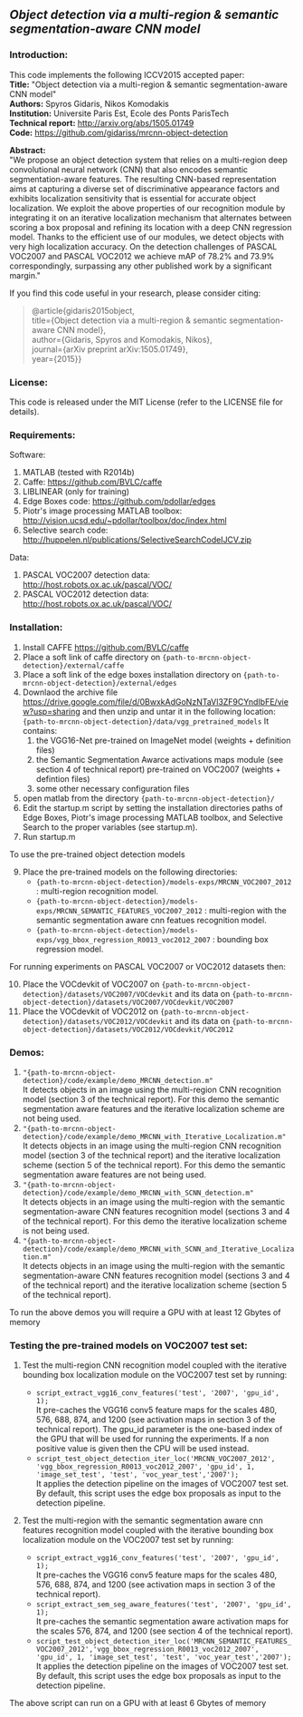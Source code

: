 ## *Object detection via a multi-region & semantic segmentation-aware CNN model*

### Introduction:

This code implements the following ICCV2015 accepted paper:  
**Title:**            "Object detection via a multi-region & semantic segmentation-aware CNN model"  
**Authors:**          Spyros Gidaris, Nikos Komodakis  
**Institution:**      Universite Paris Est, Ecole des Ponts ParisTech  
**Technical report:** http://arxiv.org/abs/1505.01749  
**Code:**             https://github.com/gidariss/mrcnn-object-detection  

**Abstract:**  
"We propose an object detection system that relies on a multi-region deep convolutional neural network (CNN) that also encodes semantic segmentation-aware features. The resulting CNN-based representation aims at capturing a diverse set of discriminative appearance factors and exhibits localization sensitivity that is essential for accurate object localization. We exploit the above properties of our recognition module by integrating it on an iterative localization mechanism that alternates between scoring a box proposal and refining its location with a deep CNN regression model. Thanks to the efficient use of our modules, we detect objects with very high localization accuracy. On the detection challenges of PASCAL VOC2007 and PASCAL VOC2012 we achieve mAP of 78.2% and 73.9% correspondingly, surpassing any other published work by a significant margin."   

If you find this code useful in your research, please consider citing:  

> @article{gidaris2015object,  
  title={Object detection via a multi-region \& semantic segmentation-aware CNN model},  
  author={Gidaris, Spyros and Komodakis, Nikos},  
  journal={arXiv preprint arXiv:1505.01749},  
  year={2015}}

### License:
This code is released under the MIT License (refer to the LICENSE file for details).  

### Requirements:

Software:  
1. MATLAB (tested with R2014b)  
2. Caffe: https://github.com/BVLC/caffe  
3. LIBLINEAR (only for training)    
4. Edge Boxes code: https://github.com/pdollar/edges  
5. Piotr's image processing MATLAB toolbox: http://vision.ucsd.edu/~pdollar/toolbox/doc/index.html  
6. Selective search code: http://huppelen.nl/publications/SelectiveSearchCodeIJCV.zip  

Data:   
1. PASCAL VOC2007 detection data: http://host.robots.ox.ac.uk/pascal/VOC/    
2. PASCAL VOC2012 detection data: http://host.robots.ox.ac.uk/pascal/VOC/  

### Installation:

1. Install CAFFE https://github.com/BVLC/caffe
2. Place a soft link of caffe directory on `{path-to-mrcnn-object-detection}/external/caffe` 
3. Place a soft link of the edge boxes installation directory on `{path-to-mrcnn-object-detection}/external/edges`
4. Downlaod the archive file https://drive.google.com/file/d/0BwxkAdGoNzNTaVl3ZF9CYndIbFE/view?usp=sharing and then   unzip and untar it in the following location: 
	`{path-to-mrcnn-object-detection}/data/vgg_pretrained_models`
It contains:
    1. the VGG16-Net pre-trained on ImageNet model (weights + definition files)   
    2. the Semantic Segmentation Awarce activations maps module (see section 4 of technical report) pre-trained on VOC2007 (weights + defintion files)  
    3. some other necessary configuration files  
5.  open matlab from the directory `{path-to-mrcnn-object-detection}/`
6.  Edit the startup.m script by setting the installation directories paths of Edge Boxes, Piotr's image processing MATLAB toolbox, and Selective Search to the proper variables (see startup.m).
7.  Run startup.m  

To use the pre-trained object detection models 

9. Place the pre-trained models on the following directories:  
	+ `{path-to-mrcnn-object-detection}/models-exps/MRCNN_VOC2007_2012`  : multi-region recognition model.
	+ `{path-to-mrcnn-object-detection}/models-exps/MRCNN_SEMANTIC_FEATURES_VOC2007_2012`  : multi-region with the semantic segmentation aware cnn featues recognition model.			 
	+ `{path-to-mrcnn-object-detection}/models-exps/vgg_bbox_regression_R0013_voc2012_2007` : bounding box regression model.

For running experiments on PASCAL VOC2007 or VOC2012 datasets then:

10. Place the VOCdevkit of VOC2007 on `{path-to-mrcnn-object-detection}/datasets/VOC2007/VOCdevkit` and its data on `{path-to-mrcnn-object-detection}/datasets/VOC2007/VOCdevkit/VOC2007` 
11. Place the VOCdevkit of VOC2012 on `{path-to-mrcnn-object-detection}/datasets/VOC2012/VOCdevkit` and its data on `{path-to-mrcnn-object-detection}/datasets/VOC2012/VOCdevkit/VOC2012`

### Demos:
1. `"{path-to-mrcnn-object-detection}/code/example/demo_MRCNN_detection.m"`  
It detects objects in an image using the multi-region CNN recognition model (section 3 of the technical report). For this demo the semantic segmentation aware features and the iterative localization scheme are not being used.
2. `"{path-to-mrcnn-object-detection}/code/example/demo_MRCNN_with_Iterative_Localization.m"`  
It detects objects in an image using the multi-region CNN recognition model (section 3 of the technical report) and the iterative localization scheme (section 5 of the technical report). For this demo the semantic segmentation aware features are not being used.
3. `"{path-to-mrcnn-object-detection}/code/example/demo_MRCNN_with_SCNN_detection.m"`  
It detects objects in an image using the multi-region with the semantic segmentation-aware CNN features recognition model (sections 3 and 4 of the technical report). For this demo the iterative localization scheme is not being used.
4. `"{path-to-mrcnn-object-detection}/code/example/demo_MRCNN_with_SCNN_and_Iterative_Localization.m"`  
It detects objects in an image using the multi-region with the semantic segmentation-aware CNN features recognition model (sections 3 and 4 of the technical report) and the iterative localization scheme (section 5 of the technical report). 

To run the above demos you will require a GPU with at least 12 Gbytes of memory

### Testing the pre-trained models on VOC2007 test set:

1. Test the multi-region CNN recognition model coupled with the iterative bounding box localization module on the VOC2007 test set by running:  
	+ `script_extract_vgg16_conv_features('test', '2007', 'gpu_id', 1);`  
	It pre-caches the VGG16 conv5 feature maps for the scales 480, 576, 688, 874, and 1200 (see activation maps in section 3 of the technical report). The gpu_id parameter is the one-based index of the GPU that will be used for running the experiments. If a non positive value is given then the CPU will be used instead.  
	+ `script_test_object_detection_iter_loc('MRCNN_VOC2007_2012', 'vgg_bbox_regression_R0013_voc2012_2007', 'gpu_id', 1, 'image_set_test', 'test', 'voc_year_test','2007');`  
	It applies the detection pipeline on the images of VOC2007 test set. By default, this script uses the edge box proposals as input to the detection pipeline.   

 
2. Test the multi-region with the semantic segmentation aware cnn features recognition model coupled with the iterative bounding box localization module on the VOC2007 test set by running:   
	+ `script_extract_vgg16_conv_features('test', '2007', 'gpu_id', 1);`  
	It pre-caches the VGG16 conv5 feature maps for the scales 480, 576, 688, 874, and 1200 (see activation maps in section 3 of the technical report).
	+ `script_extract_sem_seg_aware_features('test', '2007', 'gpu_id', 1);`  
	It pre-caches the semantic segmentation aware activation maps for the scales 576, 874, and 1200 (see section 4 of the technical report). 
	+ `script_test_object_detection_iter_loc('MRCNN_SEMANTIC_FEATURES_VOC2007_2012','vgg_bbox_regression_R0013_voc2012_2007', 'gpu_id', 1, 'image_set_test', 'test', 'voc_year_test','2007');`  
	It applies the detection pipeline on the images of VOC2007 test set. By default, this script uses the edge box proposals as input to the detection pipeline.
 
The above script can run on a GPU with at least 6 Gbytes of memory
